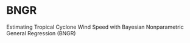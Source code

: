 # BNGR
Estimating Tropical Cyclone Wind Speed with Bayesian Nonparametric General Regression (BNGR)
